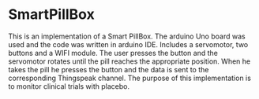 # SmartPillBox
 
This is an implementation of a Smart PillBox. The arduino Uno board was used and the code was written in arduino IDE. Includes a servomotor, two buttons and a WIFI module. The user presses the button and the servomotor rotates until the pill reaches the appropriate position. When he takes the pill he presses the button and the data is sent to the corresponding Thingspeak channel. The purpose of this implementation is to monitor clinical trials with placebo.
